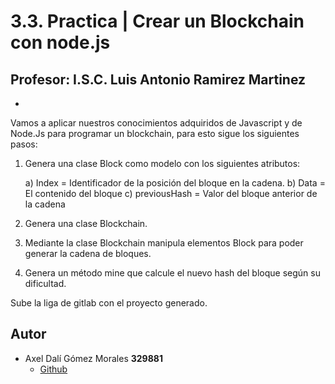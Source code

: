 # 3.3. Practica | Crear un Blockchain con node.js
## Profesor: I.S.C. Luis Antonio Ramirez Martinez

*
Vamos a aplicar nuestros conocimientos adquiridos de Javascript y  de Node.Js para programar un blockchain, para esto sigue los siguientes pasos:

1) Genera una clase Block como modelo con los siguientes atributos: 

   a) Index = Identificador de la posición del bloque en la cadena.
   b) Data = El contenido del bloque
   c) previousHash = Valor del bloque anterior de la cadena

2) Genera una clase Blockchain.

3) Mediante la clase Blockchain manipula elementos Block para poder generar la cadena de bloques.

4) Genera un método mine que calcule el nuevo hash del bloque según su dificultad.

Sube la liga de gitlab con el proyecto generado.

## Autor

- Axel Dalí Gómez Morales     **329881**
    - [Github](https://github.com/AxlDali)
